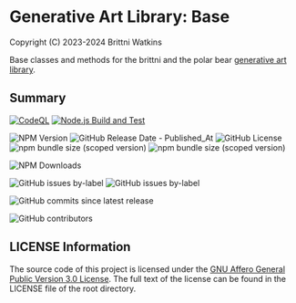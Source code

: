 # Generative Art Library: Base

Copyright (C) 2023-2024 Brittni Watkins

Base classes and methods for the brittni and the polar bear [generative art library](https://github.com/brittni-and-the-polar-bear/generative-art-library).

## Summary

[![CodeQL](https://github.com/brittni-and-the-polar-bear/generative-art-library_base/actions/workflows/codeql.yml/badge.svg)](https://github.com/brittni-and-the-polar-bear/generative-art-library_base/actions/workflows/codeql.yml) [![Node.js Build and Test](https://github.com/brittni-and-the-polar-bear/generative-art-library_base/actions/workflows/node.js.yml/badge.svg)](https://github.com/brittni-and-the-polar-bear/generative-art-library_base/actions/workflows/node.js.yml)

![NPM Version](https://img.shields.io/npm/v/%40batpb%2Fgenart-base)
![GitHub Release Date - Published_At](https://img.shields.io/github/release-date/brittni-and-the-polar-bear/generative-art-library_base) ![GitHub License](https://img.shields.io/github/license/brittni-and-the-polar-bear/generative-art-library_base) ![npm bundle size (scoped version)](https://img.shields.io/bundlephobia/min/%40batpb/genart-base) ![npm bundle size (scoped version)](https://img.shields.io/bundlephobia/minzip/%40batpb/genart-base)

![NPM Downloads](https://img.shields.io/npm/dt/%40batpb%2Fgenart-base)

![GitHub issues by-label](https://img.shields.io/github/issues/brittni-and-the-polar-bear/generative-art-library_base/bug?color=red) ![GitHub issues by-label](https://img.shields.io/github/issues/brittni-and-the-polar-bear/generative-art-library_base/security?color=red)

![GitHub commits since latest release](https://img.shields.io/github/commits-since/brittni-and-the-polar-bear/generative-art-library_base/latest)

![GitHub contributors](https://img.shields.io/github/contributors-anon/brittni-and-the-polar-bear/generative-art-library_base)

## LICENSE Information

The source code of this project is licensed under the [GNU Affero General Public Version 3.0 License](https://www.gnu.org/licenses/agpl-3.0.en.html). The full text of the license can be found in the LICENSE file of the root directory.
